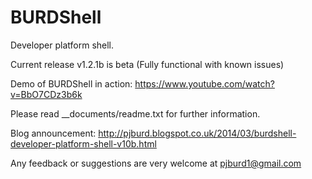 BURDShell
=========

Developer platform shell.

Current release v1.2.1b is beta (Fully functional with known issues)

Demo of BURDShell in action: https://www.youtube.com/watch?v=BbO7CDz3b6k

Please read __documents/readme.txt for further information.


Blog announcement: http://pjburd.blogspot.co.uk/2014/03/burdshell-developer-platform-shell-v10b.html

Any feedback or suggestions are very welcome at pjburd1@gmail.com
